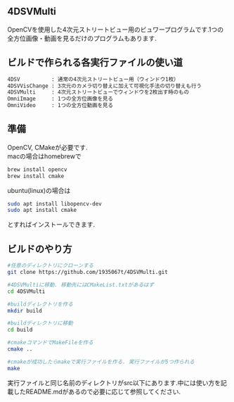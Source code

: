 ## 4DSVMulti
OpenCVを使用した4次元ストリートビュー用のビュワープログラムです.1つの全方位画像・動画を見るだけのプログラムもあります.

## ビルドで作られる各実行ファイルの使い道
```bash
4DSV          : 通常の4次元ストリートビュー用（ウィンドウ1枚）
4DSVVisChange : 3次元のカメラ切り替えに加えて可視化手法の切り替えも行う
4DSVMulti     : 4次元ストリートビューでウィンドウを2枚出す時のもの
OmniImage     : 1つの全方位画像を見る
OmniVideo     : 1つの全方位動画を見る
```
## 準備
OpenCV, CMakeが必要です.  
macの場合はhomebrewで
```bash
brew install opencv
brew install cmake
```
ubuntu(linux)の場合は
```bash
sudo apt install libopencv-dev
sudo apt install cmake
```
とすればインストールできます.

## ビルドのやり方
```bash
#任意のディレクトリにクローンする
git clone https://github.com/1935067t/4DSVMulti.git

#4DSVMultiに移動. 移動先にはCMakeList.txtがあるはず
cd 4DSVMulti

#buildディレクトリを作る
mkdir build

#buildディレクトリに移動
cd build

#cmakeコマンドでMakeFileを作る
cmake ..

#cmakeが成功したらmakeで実行ファイルを作る. 実行ファイルが5つ作られる
make
```
実行ファイルと同じ名前のディレクトリがsrc以下にあります.中には使い方を記載したREADME.mdがあるので必要に応じて参照してください.